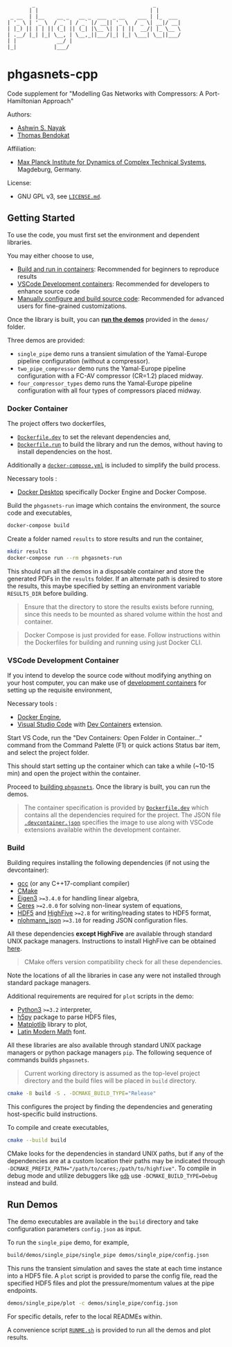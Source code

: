 
            _                                      _        
           | |                                    | |       
     _ __  | |__    __ _   __ _  ___  _ __    ___ | |_  ___ 
    | '_ \ | '_ \  / _` | / _` |/ __|| '_ \  / _ \| __|/ __|
    | |_) || | | || (_| || (_| |\__ \| | | ||  __/| |_ \__ \
    | .__/ |_| |_| \__, | \__,_||___/|_| |_| \___| \__||___/
    | |             __/ |                                   
    |_|            |___/                                    

phgasnets-cpp
=============

Code supplement for "Modelling Gas Networks with Compressors: A Port-Hamiltonian Approach"

Authors:
  - [Ashwin S. Nayak](https://orcid.org/0000-0002-9855-2377)
  - [Thomas Bendokat](https://orcid.org/0000-0002-0671-6291)

Affiliation:
  - [Max Planck Institute for Dynamics of Complex Technical Systems](https://www.mpi-magdeburg.mpg.de/), Magdeburg, Germany.

License:
  - GNU GPL v3, see [`LICENSE.md`](LICENSE.md).

## Getting Started

To use the code, you must first set the environment and dependent libraries.

You may either choose to use,
  - [Build and run in containers](#docker-container): Recommended for beginners to reproduce results
  - [VSCode Development containers](#vscode-development-container): Recommended for developers to enhance source code
  - [Manually configure and build source code](#build): Recommended for advanced users for fine-grained customizations.

Once the library is built, you can [**run the demos**](#run-demos) provided in the `demos/` folder.

Three demos are provided:

  - `single_pipe` demo runs a transient simulation of the Yamal-Europe pipeline configuration (without a compressor).
  - `two_pipe_compressor` demo runs the Yamal-Europe pipeline configuration with a FC-AV compressor (CR=1.2) placed midway.
  - `four_compressor_types` demo runs the Yamal-Europe pipeline configuration with all four types of compressors placed midway.

### Docker Container

The project offers two dockerfiles,
  - [`Dockerfile.dev`](Dockerfile.dev) to set the relevant dependencies and,
  - [`Dockerfile.run`](Dockerfile.run) to build the library and run the demos,
without having to install dependencies on the host.

Additionally a [`docker-compose.yml`](docker-compose.yml) is included to simplify the build process.

Necessary tools :
  - [Docker Desktop](https://docs.docker.com/desktop/) specifically Docker Engine and Docker Compose.

Build the `phgasnets-run` image which contains the environment, the source code and executables,
```bash
docker-compose build
```

Create a folder named `results` to store results and run the container,
```bash
mkdir results
docker-compose run --rm phgasnets-run
```
This should run all the demos in a disposable container and store the generated PDFs in the `results` folder.
If an alternate path is desired to store the results, this maybe specified by setting an environment variable `RESULTS_DIR` before building.

> Ensure that the directory to store the results exists before running, since this needs to be mounted as shared volume within the host and container.

> Docker Compose is just provided for ease. Follow instructions within the Dockerfiles for building and running using just Docker CLI.

### VSCode Development Container

If you intend to develop the source code without modifying anything on your host computer, you can make use of [development containers](https://containers.dev/) for setting up the requisite environment,

Necessary tools :

- [Docker Engine](https://docs.docker.com/engine/install/),
- [Visual Studio Code](https://code.visualstudio.com/) with [Dev Containers](https://marketplace.visualstudio.com/items?itemName=ms-vscode-remote.remote-containers) extension.

Start VS Code, run the "Dev Containers: Open Folder in Container..." command from the Command Palette (F1) or quick actions Status bar item, and select the project folder.

This should start setting up the container which can take a while (~10-15 min) and open the project within the container.

Proceed to [building `phgasnets`](#build). Once the library is built, you can run the demos.

> The container specification is provided by [`Dockerfile.dev`](Dockerfile.dev) which contains all the dependencies required for the project.
> The JSON file [`.devcontainer.json`](.devcontainer.json) specifies the image to use along with VSCode extensions available within the development container.

### Build

Building requires installing the following dependencies (if not using the devcontainer):

* [gcc](https://gcc.gnu.org/) (or any C++17-compliant compiler)
* [CMake](https://gitlab.kitware.com/cmake/cmake)
* [Eigen3](https://gitlab.com/libeigen/eigen) `>=3.4.0` for handling linear algebra,
* [Ceres](http://ceres-solver.org/) `>=2.0.0` for solving non-linear system of equations,
* [HDF5](https://www.hdfgroup.org/solutions/hdf5/) and [HighFive](https://bluebrain.github.io/HighFive/) `>=2.8` for writing/reading states to HDF5 format,
* [nlohmann_json](https://github.com/nlohmann/json) `>=3.10` for reading JSON configuration files.

All these dependencies **except HighFive** are available through standard UNIX package managers.
Instructions to install HighFive can be obtained [here](https://github.com/BlueBrain/HighFive/blob/v2.9.0/doc/installation.md).

> CMake offers version compatibility check for all these dependencies.

Note the locations of all the libraries in case any were not installed through standard package managers.

Additional requirements are required for `plot` scripts in the demo:
* [Python3](https://www.python.org) `>=3.2` interpreter,
* [h5py](https://www.h5py.org/) package to parse HDF5 files,
* [Matplotlib](https://matplotlib.org/) library to plot,
* [Latin Modern Math](https://www.gust.org.pl/projects/e-foundry/latin-modern) font.

All these libraries are also available through standard UNIX package managers or python package managers `pip`.
The following sequence of commands builds `phgasnets`.

> Current working directory is assumed as the top-level project directory and the build files will be placed in `build` directory.

```bash
cmake -B build -S . -DCMAKE_BUILD_TYPE="Release"
```
This configures the project by finding the dependencies and generating host-specific build instructions.

To compile and create executables,
```bash
cmake --build build
```

CMake looks for the dependencies in standard UNIX paths, but if any of the dependencies are at a custom location their paths may be indicated through `-DCMAKE_PREFIX_PATH="/path/to/ceres;/path/to/highfive"`.
To compile in debug mode and utilize debuggers like [`gdb`](https://www.sourceware.org/gdb/) use `-DCMAKE_BUILD_TYPE=Debug` instead and build.

## Run Demos

The demo executables are available in the `build` directory and take configuration parameters `config.json` as input.

To run the `single_pipe` demo, for example,

```bash
build/demos/single_pipe/single_pipe demos/single_pipe/config.json
```

This runs the transient simulation and saves the state at each time instance into a HDF5 file.
A `plot` script is provided to parse the config file, read the specified HDF5 files and plot the pressure/momentum values at the pipe endpoints.

```bash
demos/single_pipe/plot -c demos/single_pipe/config.json
```

For specific details, refer to the local READMEs within.

A convenience script [`RUNME.sh`](RUNME.sh) is provided to run all the demos and plot results.
